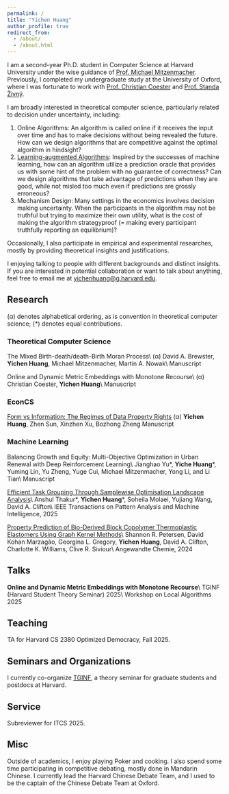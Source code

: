 ```yaml
---
permalink: /
title: "Yichen Huang"
author_profile: true
redirect_from: 
  - /about/
  - /about.html
---
```


I am a second-year Ph.D. student in Computer Science at Harvard University under the wise guidance of [Prof. Michael Mitzenmacher](https://www.eecs.harvard.edu/~michaelm/). Previously, I completed my undergraduate study at the University of Oxford, where I was fortunate to work with [Prof. Christian Coester](https://www.cs.ox.ac.uk/people/christian.coester/) and [Prof. Standa Živný](https://www.cs.ox.ac.uk/standa.zivny/).

I am broadly interested in theoretical computer science, particularly related to decision under uncertainty, including:
1. Online Algorithms: An algorithm is called online if it receives the input over time and has to make decisions without being revealed the future. How can we design algorithms that are competitive against the optimal algorithm in hindsight?
2. [Learning-augmented Algorithms](https://algorithms-with-predictions.github.io/): Inspired by the successes of machine learning, how can an algorithm utilize a prediction oracle that provides us with some hint of the problem with no guarantee of correctness? Can we design algorithms that take advantage of predictions when they are good, while not misled too much even if predictions are grossly erroneous? 
3. Mechanism Design: Many settings in the economics involves decision making uncertainty. When the participants in the algorithm may not be truthful but trying to maximize their own utility, what is the cost of making the algorithm strategyproof (= making every participant truthfully reporting an equilibrium)?
<!-- 4. When only given the ordinal preferences of the voter, can algorithm still select good candidates with respect to a cardinal utility? -->

Occasionally, I also participate in empirical and experimental researches, mostly by providing theoretical insights and justifications.
<!-- I am also interested in performing inter-displinery research involving theoretical analysis. Occasionally, I perform some ML research, with the focus on novel applications derived from insights about the world. -->

I enjoying talking to people with different backgrounds and distinct insights. If you are interested in potential collaboration or want to talk about anything, feel free to email me at yichenhuang@g.harvard.edu.

<!-- (Are you looking for physicist [Yichen Huang](https://sites.google.com/site/yichenhuanghomepage/)?) -->

## Research
(&alpha;) denotes alphabetical ordering, as is convention in theoretical computer science; (\*) denotes equal contributions.

### Theoretical Computer Science
<!-- It is conventional in  to list the authors in alphabetical ordering. -->
<!-- <sub>It is conventional denotes alphabetical ordering which is conventional in theoretical computer science, (\*) denotes equal contributions.<sub> -->

The Mixed Birth-death/death-Birth Moran Process\\
(&alpha;) David A. Brewster, **Yichen Huang**, Michael Mitzenmacher, Martin A. Nowak\\
Manuscript

Online and Dynamic Metric Embeddings with Monotone Recourse\\
(&alpha;) Christian Coester, **Yichen Huang**\\
Manuscript

### EconCS
[Form vs Information: The Regimes of Data Property Rights](https://papers.ssrn.com/sol3/papers.cfm?abstract_id=5484626)
(&alpha;) **Yichen Huang**, Zhen Sun, Xinzhen Xu, Bozhong Zheng
Manuscript

### Machine Learning
Balancing Growth and Equity: Multi-Objective Optimization in Urban Renewal with Deep Reinforcement Learning\\
Jianghao Yu\*, **Yiche Huang**\*, Yuming Lin, Yu Zheng, Yuge Cui, Michael Mitzenmacher, Yong Li, and Li Tian\\
Manuscript

[Efficient Task Grouping Through Samplewise Optimisation Landscape Analysis](https://ieeexplore.ieee.org/document/11078907)\\
Anshul Thakur\*, **Yichen Huang**\*, Soheila Molaei, Yujiang Wang, David A. Clifton\\
IEEE Transactions on Pattern Analysis and Machine Intelligence, 2025

[Property Prediction of Bio-Derived Block Copolymer Thermoplastic Elastomers Using Graph Kernel Methods](https://onlinelibrary.wiley.com/doi/10.1002/anie.202411097)\\
Shannon R. Petersen, David Kohan Marzagão, Georgina L. Gregory, **Yichen Huang**, David A. Clifton, Charlotte K. Williams, Clive R. Siviour\\
Angewandte Chemie, 2024

## Talks
**Online and Dynamic Metric Embeddings with Monotone Recourse**\\
TGINF (Harvard Student Theory Seminar) 2025\\
Workshop on Local Algorithms 2025

## Teaching
TA for Harvard CS 2380 Optimized Democracy, Fall 2025.

## Seminars and Organizations
I currently co-organize [TGINF](https://sites.google.com/view/harvardtginf/), a theory seminar for graduate students and postdocs at Harvard.

## Service
Subreviewer for ITCS 2025.

## Misc
Outside of academics, I enjoy playing Poker and cooking. I also spend some time participating in competitive debating, mostly done in Mandarin Chinese. I currently lead the Harvard Chinese Debate Team, and I used to be the captain of the Chinese Debate Team at Oxford.
